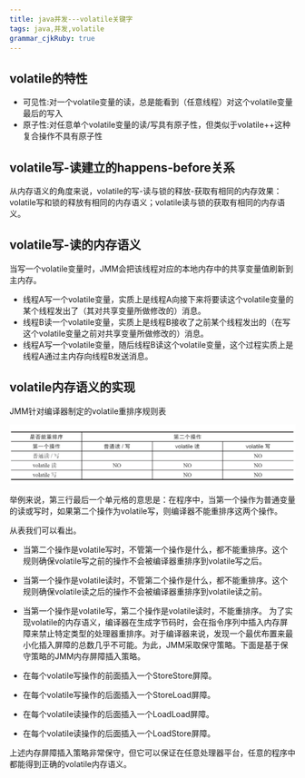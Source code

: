 ```yaml
---
title: java并发---volatile关键字
tags: java,并发,volatile
grammar_cjkRuby: true
---
```



## volatile的特性

 - 可见性:对一个volatile变量的读，总是能看到（任意线程）对这个volatile变量最后的写入
 - 原子性:对任意单个volatile变量的读/写具有原子性，但类似于volatile++这种复合操作不具有原子性

## volatile写-读建立的happens-before关系

从内存语义的角度来说，volatile的写-读与锁的释放-获取有相同的内存效果：volatile写和锁的释放有相同的内存语义；volatile读与锁的获取有相同的内存语义。

## volatile写-读的内存语义

当写一个volatile变量时，JMM会把该线程对应的本地内存中的共享变量值刷新到主内存。

 - 线程A写一个volatile变量，实质上是线程A向接下来将要读这个volatile变量的某个线程发出了（其对共享变量所做修改的）消息。
 - 线程B读一个volatile变量，实质上是线程B接收了之前某个线程发出的（在写这个volatile变量之前对共享变量所做修改的）消息。
 - 线程A写一个volatile变量，随后线程B读这个volatile变量，这个过程实质上是线程A通过主内存向线程B发送消息。

## volatile内存语义的实现

JMM针对编译器制定的volatile重排序规则表

![enter description here][1]

举例来说，第三行最后一个单元格的意思是：在程序中，当第一个操作为普通变量的读或写时，如果第二个操作为volatile写，则编译器不能重排序这两个操作。

从表我们可以看出。

 - 当第二个操作是volatile写时，不管第一个操作是什么，都不能重排序。这个规则确保volatile写之前的操作不会被编译器重排序到volatile写之后。
 - 当第一个操作是volatile读时，不管第二个操作是什么，都不能重排序。这个规则确保volatile读之后的操作不会被编译器重排序到volatile读之前。
 - 当第一个操作是volatile写，第二个操作是volatile读时，不能重排序。
 为了实现volatile的内存语义，编译器在生成字节码时，会在指令序列中插入内存屏障来禁止特定类型的处理器重排序。对于编译器来说，发现一个最优布置来最小化插入屏障的总数几乎不可能。为此，JMM采取保守策略。下面是基于保守策略的JMM内存屏障插入策略。
 
 - 在每个volatile写操作的前面插入一个StoreStore屏障。
 - 在每个volatile写操作的后面插入一个StoreLoad屏障。
 - 在每个volatile读操作的后面插入一个LoadLoad屏障。
 - 在每个volatile读操作的后面插入一个LoadStore屏障。

上述内存屏障插入策略非常保守，但它可以保证在任意处理器平台，任意的程序中都能得到正确的volatile内存语义。


  [1]: ./images/%E9%87%8D%E6%8E%92%E5%BA%8F.PNG "重排序"